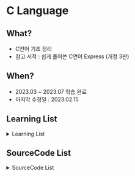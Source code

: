 # C Language

## What? 
* C언어 기초 정리  
* 참고 서적 : 쉽게 풀어쓴 C언어 Express (개정 3판)

## When?
* 2023.03 ~ 2023.07 학습 완료
* 마지막 수정일 : 2023.02.15

## Learning List
<details>
    <summary>
        Learning List
    </summary>

* ch1 [변수와 자료형](https://github.com/BangYunseo/TIL/blob/main/Language/C/ch1_DataType.md)
* ch2 [수식과 연산자](https://github.com/BangYunseo/TIL/blob/main/Language/C/ch2_ExpressionAndOperator.md)
* ch3 [조건문](https://github.com/BangYunseo/TIL/blob/main/Language/C/ch3_ConditionalStatements.md)
* ch4 [반복문](https://github.com/BangYunseo/TIL/blob/main/Language/C/ch4_Loop.md)
* ch5 [함수](https://github.com/BangYunseo/TIL/blob/main/Language/C/ch5_Function.md)
* ch6 [변수](https://github.com/BangYunseo/TIL/blob/main/Language/C/ch6_Variable.md)
* ch7 [배열](https://github.com/BangYunseo/TIL/blob/main/Language/C/ch7_Array.md)
* ch8 [포인터](https://github.com/BangYunseo/TIL/blob/main/Language/C/ch8_Pointer.md)
* ch9 [구조체](https://github.com/BangYunseo/TIL/blob/main/Language/C/ch9_Struct.md)

</details>

## SourceCode List

<details>
    <summary>
        SourceCode List
    </summary>

* [ch1](https://github.com/BangYunseo/Express-C/tree/main/ch1_%EB%B3%80%EC%88%98%EC%99%80%20%EC%9E%90%EB%A3%8C%ED%98%95)
* [ch2](https://github.com/BangYunseo/Express-C/tree/main/ch2_%EC%88%98%EC%8B%9D%EA%B3%BC%EC%97%B0%EC%82%B0%EC%9E%90)
* [ch3](https://github.com/BangYunseo/Express-C/tree/main/ch3_%EC%A1%B0%EA%B1%B4%EB%AC%B8)
* [ch4](https://github.com/BangYunseo/Express-C/tree/main/ch4_%EB%B0%98%EB%B3%B5%EB%AC%B8)
* [ch5](https://github.com/BangYunseo/Express-C/tree/main/ch5_%ED%95%A8%EC%88%98)
* [ch6](https://github.com/BangYunseo/Express-C/tree/main/ch6_%EB%B3%80%EC%88%98)
* [ch7](https://github.com/BangYunseo/Express-C/tree/main/ch7_%EB%B0%B0%EC%97%B4)
* [ch8](https://github.com/BangYunseo/Express-C/tree/main/ch8_%ED%8F%AC%EC%9D%B8%ED%84%B0)
* [ch9](https://github.com/BangYunseo/Express-C/tree/main/ch9_%EA%B5%AC%EC%A1%B0%EC%B2%B4)

</details>
